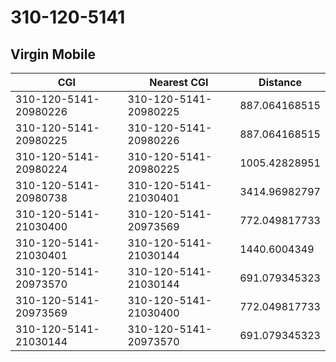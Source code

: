 # 310-120-5141
## Virgin Mobile


| CGI | Nearest CGI | Distance |
|-----|-------------|----------|
| 310-120-5141-20980226 | 310-120-5141-20980225 | 887.064168515 |
| 310-120-5141-20980225 | 310-120-5141-20980226 | 887.064168515 |
| 310-120-5141-20980224 | 310-120-5141-20980225 | 1005.42828951 |
| 310-120-5141-20980738 | 310-120-5141-21030401 | 3414.96982797 |
| 310-120-5141-21030400 | 310-120-5141-20973569 | 772.049817733 |
| 310-120-5141-21030401 | 310-120-5141-21030144 | 1440.6004349 |
| 310-120-5141-20973570 | 310-120-5141-21030144 | 691.079345323 |
| 310-120-5141-20973569 | 310-120-5141-21030400 | 772.049817733 |
| 310-120-5141-21030144 | 310-120-5141-20973570 | 691.079345323 |
